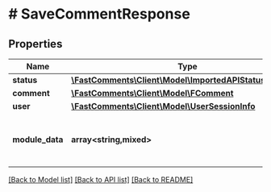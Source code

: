 # # SaveCommentResponse

## Properties

Name | Type | Description | Notes
------------ | ------------- | ------------- | -------------
**status** | [**\FastComments\Client\Model\ImportedAPIStatusSUCCESS**](ImportedAPIStatusSUCCESS.md) |  |
**comment** | [**\FastComments\Client\Model\FComment**](FComment.md) |  |
**user** | [**\FastComments\Client\Model\UserSessionInfo**](UserSessionInfo.md) |  |
**module_data** | **array<string,mixed>** | Construct a type with a set of properties K of type T | [optional]

[[Back to Model list]](../../README.md#models) [[Back to API list]](../../README.md#endpoints) [[Back to README]](../../README.md)
